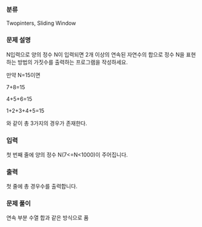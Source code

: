 ### 분류

Twopinters, Sliding Window

### 문제 설명

<p>
N입력으로 양의 정수 N이 입력되면 2개 이상의 연속된 자연수의 합으로 정수 N을 표현하는 방법의 가짓수를 출력하는 프로그램을 작성하세요.

만약 N=15이면

7+8=15

4+5+6=15

1+2+3+4+5=15

와 같이 총 3가지의 경우가 존재한다.
</p>


### 입력

 <p>첫 번째 줄에 양의 정수 N(7<=N<1000)이 주어집니다.</p>

### 출력

 <p>첫 줄에 총 경우수를 출력합니다.</p>

### 문제 풀이

<p>
연속 부분 수열 합과 같은 방식으로 품
</p>
